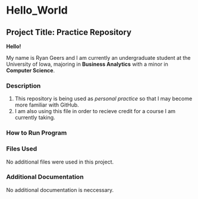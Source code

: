 # Hello_World

## Project Title: Practice Repository

**Hello!**

My name is Ryan Geers and I am currently an undergraduate student at the University of Iowa,
majoring in **Business Analytics** with a minor in **Computer Science**.

### Description

1. This repository is being used as *personal practice* so that I may become more familiar with GitHub.
2. I am also using this file in order to recieve credit for a course I am currently taking.

### How to Run Program

### Files Used

No additional files were used in this project.

### Additional Documentation

No additional documentation is neccessary.
